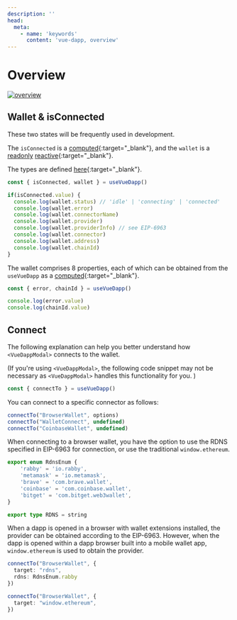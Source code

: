 ```yaml
---
description: ''
head:
  meta:
    - name: 'keywords'
      content: 'vue-dapp, overview'
---
```


# Overview

<a href="/images/overview.png" target="_blank"><img src="/images/overview.png" alt="overview" /></a>


## Wallet & isConnected

These two states will be frequently used in development.

The `isConnected` is a [computed](https://vuejs.org/api/reactivity-core.html#computed){:target="_blank"}, and the `wallet` is a [readonly](https://vuejs.org/api/reactivity-core.html#readonly) [reactive](https://vuejs.org/api/reactivity-core.html#reactive){:target="_blank"}.

The types are defined [here](https://github.com/vu3th/vue-dapp/blob/main/packages/core/src/types/wallet.ts){:target="_blank"}.

```ts
const { isConnected, wallet } = useVueDapp()

if(isConnected.value) {
  console.log(wallet.status) // 'idle' | 'connecting' | 'connected'
  console.log(wallet.error)
  console.log(wallet.connectorName)
  console.log(wallet.provider)
  console.log(wallet.providerInfo) // see EIP-6963
  console.log(wallet.connector)
  console.log(wallet.address)
  console.log(wallet.chainId)
}
```

The wallet comprises 8 properties, each of which can be obtained from the `useVueDapp` as a [computed](https://vuejs.org/api/reactivity-core.html#computed){:target="_blank"}.

```ts
const { error, chainId } = useVueDapp()

console.log(error.value)
console.log(chainId.value)
```

## Connect

The following explanation can help you better understand how `<VueDappModal>` connects to the wallet.

(If you're using `<VueDappModal>`, the following code snippet may not be necessary as `<VueDappModal>` handles this functionality for you. )

```ts
const { connectTo } = useVueDapp()
```

You can connect to a specific connector as follows:

```ts
connectTo("BrowserWallet", options)
connectTo("WalletConnect", undefined)
connectTo("CoinbaseWallet", undefined)
```

When connecting to a browser wallet, you have the option to use the RDNS specified in EIP-6963 for connection, or use the traditional `window.ethereum`.

```ts
export enum RdnsEnum {
	'rabby' = 'io.rabby',
	'metamask' = 'io.metamask',
	'brave' = 'com.brave.wallet',
	'coinbase' = 'com.coinbase.wallet',
	'bitget' = 'com.bitget.web3wallet',
}

export type RDNS = string
```

When a dapp is opened in a browser with wallet extensions installed, the provider can be obtained according to the EIP-6963. However, when the dapp is opened within a dapp browser built into a mobile wallet app, `window.ethereum` is used to obtain the provider.

```ts
connectTo("BrowserWallet", {
  target: "rdns",
  rdns: RdnsEnum.rabby
})

connectTo("BrowserWallet", {
  target: "window.ethereum",
})
```






